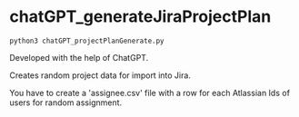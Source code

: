 # chatGPT_generateJiraProjectPlan

```
python3 chatGPT_projectPlanGenerate.py
```

Developed with the help of ChatGPT.

Creates random project data for import into Jira.

You have to create a 'assignee.csv' file with a row for each Atlassian Ids of users for random assignment. 


